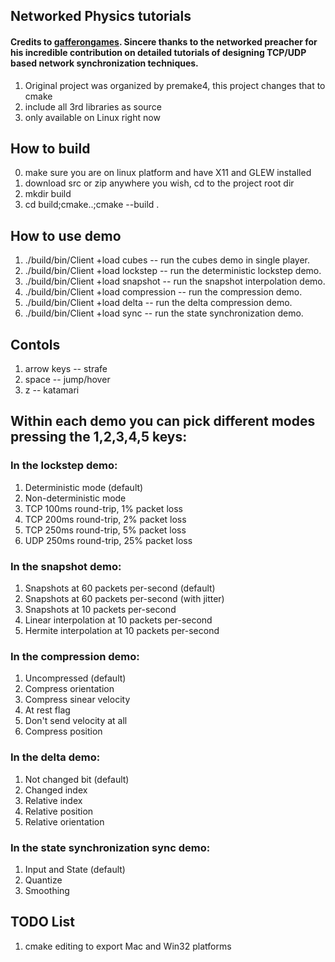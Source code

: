 ## Networked Physics tutorials 
#### Credits to [gafferongames](https://github.com/gafferongames). Sincere thanks to the networked preacher for his incredible contribution on detailed tutorials of designing TCP/UDP based network synchronization techniques.
1. Original project was organized by premake4, this project changes that to cmake
2. include all 3rd libraries as source
3. only available on Linux right now

## How to build
0. make sure you are on linux platform and have X11 and GLEW installed
1. download src or zip anywhere you wish, cd to the project root dir
2. mkdir build 
3. cd build;cmake..;cmake --build .


## How to use demo
1. ./build/bin/Client +load cubes 			-- run the cubes demo in single player.
2. ./build/bin/Client +load lockstep 		-- run the deterministic lockstep demo.
3. ./build/bin/Client +load snapshot 		-- run the snapshot interpolation demo.
4. ./build/bin/Client +load compression 	-- run the compression demo.
5. ./build/bin/Client +load delta 			-- run the delta compression demo.
6. ./build/bin/Client +load sync 			-- run the state synchronization demo.

## Contols
1. arrow keys -- strafe
2. space      -- jump/hover
3. z          -- katamari

## Within each demo you can pick different modes pressing the 1,2,3,4,5 keys:
### In the lockstep demo:
1. Deterministic mode (default)
2. Non-deterministic mode
3. TCP 100ms round-trip, 1% packet loss
4. TCP 200ms round-trip, 2% packet loss
5. TCP 250ms round-trip, 5% packet loss
6. UDP 250ms round-trip, 25% packet loss

### In the snapshot demo:
1. Snapshots at 60 packets per-second (default)
2. Snapshots at 60 packets per-second (with jitter)
3. Snapshots at 10 packets per-second
4. Linear interpolation at 10 packets per-second
5. Hermite interpolation at 10 packets per-second

### In the compression demo:
1. Uncompressed (default)
2. Compress orientation
3. Compress sinear velocity
4. At rest flag
5. Don't send velocity at all
6. Compress position
        
### In the delta demo:
1. Not changed bit (default)
2. Changed index
3. Relative index
4. Relative position
5. Relative orientation

### In the state synchronization sync demo:
1. Input and State (default)
2. Quantize
3. Smoothing


## TODO List
1. cmake editing to export Mac and Win32 platforms